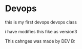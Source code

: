 # Devops

this is my first devops devops class


i have modifies this fike as version3

This cahnges was made by DEV B: